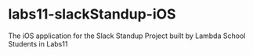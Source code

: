 # labs11-slackStandup-iOS
 The iOS application for the Slack Standup Project built by Lambda School Students in Labs11
